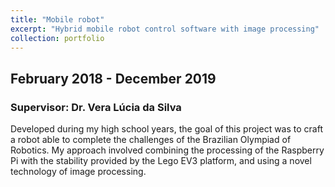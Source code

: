 ```yaml
---
title: "Mobile robot"
excerpt: "Hybrid mobile robot control software with image processing"
collection: portfolio
---
```


## February 2018 - December 2019
### Supervisor: Dr. Vera Lúcia da Silva

Developed during my high school years, the goal of this project was to craft a robot able to complete the challenges of the Brazilian Olympiad of Robotics. My approach involved combining the processing of the Raspberry Pi with the stability provided by the Lego EV3 platform, and using a novel technology of image processing.
